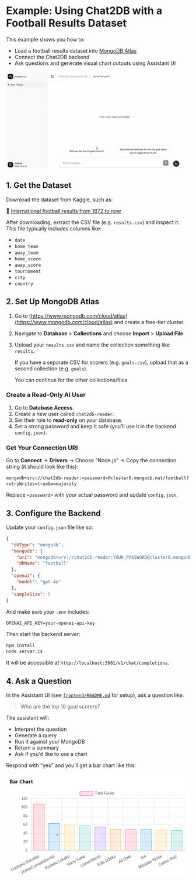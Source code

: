 # Example: Using Chat2DB with a Football Results Dataset

This example shows you how to:

* Load a football results dataset into [MongoDB Atlas](https://www.mongodb.com/atlas)
* Connect the Chat2DB backend
* Ask questions and generate visual chart outputs using Assistant UI

![Demo of Chat2DB](assets/example.gif)

## 1. Get the Dataset

Download the dataset from Kaggle, such as:

🔗 [International football results from 1872 to now](https://www.kaggle.com/datasets/martj42/international-football-results-from-1872-to-2017)

After downloading, extract the CSV file (e.g. `results.csv`) and inspect it. This file typically includes columns like:

* `date`
* `home_team`
* `away_team`
* `home_score`
* `away_score`
* `tournament`
* `city`
* `country`

## 2. Set Up MongoDB Atlas

1. Go to [https://www.mongodb.com/cloud/atlas](https://www.mongodb.com/cloud/atlas) and create a free-tier cluster.
2. Navigate to **Database** > **Collections** and choose **Import** > **Upload File**.
3. Upload your `results.csv` and name the collection something like `results`.

   If you have a separate CSV for scorers (e.g. `goals.csv`), upload that as a second collection (e.g. `goals`).

   You can continue for the other collections/files

### Create a Read-Only AI User

1. Go to **Database Access**.
2. Create a new user called `chat2db-reader`.
3. Set their role to **read-only** on your database.
4. Set a strong password and keep it safe (you’ll use it in the backend `config.json`).

### Get Your Connection URI

Go to **Connect** → **Drivers** → Choose "Node.js" → Copy the connection string (it should look like this):

```
mongodb+srv://chat2db-reader:<password>@cluster0.mongodb.net/football?retryWrites=true&w=majority
```

Replace `<password>` with your actual password and update `config.json`.

## 3. Configure the Backend

Update your `config.json` file like so:

```json
{
  "dbType": "mongodb",
  "mongodb": {
    "uri": "mongodb+srv://chat2db-reader:YOUR_PASSWORD@cluster0.mongodb.net/football",
    "dbName": "football"
  },
  "openai": {
    "model": "gpt-4o"
  },
  "sampleSize": 5
}
```

And make sure your `.env` includes:

```
OPENAI_API_KEY=your-openai-api-key
```

Then start the backend server:

```bash
npm install
node server.js
```

It will be accessible at `http://localhost:3001/v1/chat/completions`.

## 4. Ask a Question

In the Assistant UI (see [`frontend/README.md`](frontend/README.md) for setup), ask a question like:

> Who are the top 10 goal scorers?

The assistant will:

* Interpret the question
* Generate a query
* Run it against your MongoDB
* Return a summary
* Ask if you'd like to see a chart

Respond with "yes" and you’ll get a bar chart like this:

![Chart Example](./assets/example-chart.png)